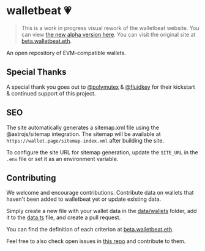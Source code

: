 # walletbeat 💗

> This is a work in progress visual rework of the walletbeat website. You can view [the new alpha version here](https://wallet.page).
> You can visit the original site at [beta.walletbeat.eth](https://beta.walletbeat.eth.limo).

An open repository of EVM-compatible wallets.

## Special Thanks

A special thank you goes out to [@polymutex](https://github.com/polymutex) & [@fluidkey](https://github.com/fluidkey) for their kickstart & continued support of this project.

## SEO

The site automatically generates a sitemap.xml file using the @astrojs/sitemap integration. The sitemap will be available at `https://wallet.page/sitemap-index.xml` after building the site.

To configure the site URL for sitemap generation, update the `SITE_URL` in the `.env` file or set it as an environment variable.

## Contributing

We welcome and encourage contributions.
Contribute data on wallets that haven't been added to walletbeat yet or update existing data.

Simply create a new file with your wallet data in the [data/wallets](./data/wallets) folder, add it to the [data.ts](./data/data.ts) file, and create a pull request.

You can find the definition of each criterion at [beta.walletbeat.eth](https://beta.walletbeat.eth.limo).

Feel free to also check open issues in [this repo](https://github.com/walletbeat/walletbeat/issues) and contribute to them.

